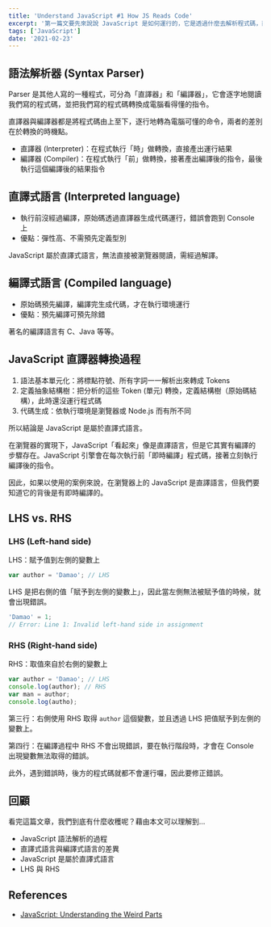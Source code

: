 ```yaml
---
title: 'Understand JavaScript #1 How JS Reads Code'
excerpt: '第一篇文要先來說說 JavaScript 是如何運行的，它是透過什麼去解析程式碼，而在這個過程中有哪些觀念呢。'
tags: ['JavaScript']
date: '2021-02-23'
---
```


## 語法解析器 (Syntax Parser)

Parser 是其他人寫的一種程式，可分為「直譯器」和「編譯器」，它會逐字地閱讀我們寫的程式碼，並把我們寫的程式碼轉換成電腦看得懂的指令。

直譯器與編譯器都是將程式碼由上至下，逐行地轉為電腦可懂的命令，兩者的差別在於轉換的時機點。

- 直譯器 (Interpreter)：在程式執行「時」做轉換，直接產出運行結果
- 編譯器 (Compiler)：在程式執行「前」做轉換，接著產出編譯後的指令，最後執行這個編譯後的結果指令

## 直譯式語言 (Interpreted language)

- 執行前沒經過編譯，原始碼透過直譯器生成代碼運行，錯誤會跑到 Console 上
- 優點：彈性高、不需預先定義型別

JavaScript 屬於直譯式語言，無法直接被瀏覽器閱讀，需經過解譯。

## 編譯式語言 (Compiled language)

- 原始碼預先編譯，編譯完生成代碼，才在執行環境運行
- 優點：預先編譯可預先除錯

著名的編譯語言有 C、Java 等等。

## JavaScript 直譯器轉換過程

1. 語法基本單元化：將標點符號、所有字詞一一解析出來轉成 Tokens
2. 定義抽象結構樹：把分析的這些 Token (單元) 轉換，定義結構樹（原始碼結構），此時還沒運行程式碼
3. 代碼生成：依執行環境是瀏覽器或 Node.js 而有所不同

所以結論是 JavaScript 是屬於直譯式語言。

在瀏覽器的實現下，JavaScript「看起來」像是直譯語言，但是它其實有編譯的步驟存在。JavaScript 引擎會在每次執行前「即時編譯」程式碼，接著立刻執行編譯後的指令。

因此，如果以使用的案例來說，在瀏覽器上的 JavaScript 是直譯語言，但我們要知道它的背後是有即時編譯的。

## LHS vs. RHS

### LHS (Left-hand side)

LHS：賦予值到左側的變數上

```javascript
var author = 'Damao'; // LHS
```

LHS 是把右側的值「賦予到左側的變數上」，因此當左側無法被賦予值的時候，就會出現錯誤。

```javascript
'Damao' = 1;
// Error: Line 1: Invalid left-hand side in assignment
```

### RHS (Right-hand side)

RHS：取值來自於右側的變數上

```javascript
var author = 'Damao'; // LHS
console.log(author); // RHS
var man = author;
console.log(autho);
```

第三行：右側使用 RHS 取得 `author` 這個變數，並且透過 LHS 把值賦予到左側的變數上。

第四行：在編譯過程中 RHS 不會出現錯誤，要在執行階段時，才會在 Console 出現變數無法取得的錯誤。

此外，遇到錯誤時，後方的程式碼就都不會運行囉，因此要修正錯誤。

## 回顧

看完這篇文章，我們到底有什麼收穫呢？藉由本文可以理解到…

- JavaScript 語法解析的過程
- 直譯式語言與編譯式語言的差異
- JavaScript 是屬於直譯式語言
- LHS 與 RHS

## References

- [JavaScript: Understanding the Weird Parts](https://www.udemy.com/course/understand-javascript/)
